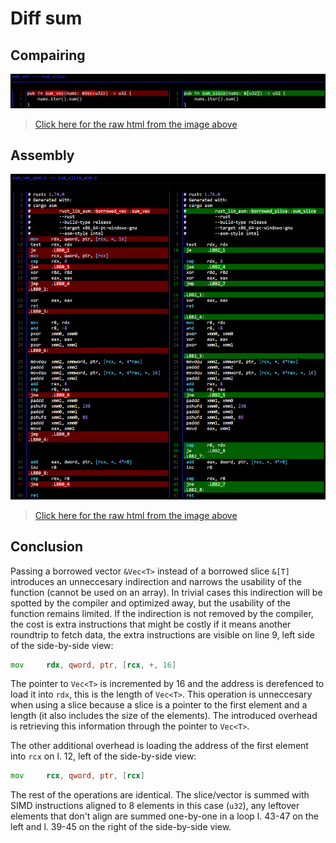 # Diff sum
## Compairing

![function diffs](fn-diff.png)
>[Click here for the raw html from the image above](fn-diff.html)

## Assembly
![Assembly diff](asm-diff.png)
>[Click here for the raw html from the image above](asm-diff.html)

## Conclusion
Passing a borrowed vector `&Vec<T>` instead of a borrowed slice `&[T]` introduces an unneccesary indirection and narrows the usability of the function (cannot be used on an array). In trivial cases this indirection will be spotted by the compiler and optimized away, but the usability of the function remains limited. If the indirection is not removed by the compiler, the cost is extra instructions that might be costly if it means another roundtrip to fetch data, the extra instructions are visible on line 9, left side of the side-by-side view:
```asm
mov     rdx, qword, ptr, [rcx, +, 16]
```
The pointer to `Vec<T>` is incremented by 16 and the address is derefenced to load it into `rdx`, this is the length of `Vec<T>`.
This operation is unneccesary when using a slice because a slice is a pointer to the first element and a length (it also includes the size of the elements).
The introduced overhead is retrieving this information through the pointer to `Vec<T>`.

The other additional overhead is loading the address of the first element into `rcx` on l. 12, left of the side-by-side view:
```asm
mov     rcx, qword, ptr, [rcx]
```
The rest of the operations are identical. The slice/vector is summed with SIMD instructions aligned to 8 elements in this case (`u32`), any leftover elements that don't align are summed one-by-one in a loop l. 43-47 on the left and l. 39-45 on the right of the side-by-side view.

